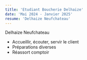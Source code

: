 ```yaml
---
title: 'Etudiant Boucherie Delhaize'
date: 'Mai 2024 - Janvier 2025'
resume: 'Delhaize Neufchateau'
---
```


Delhaize Neufchateau

- Accueillir, écouter, servir le client
- Préparations diverses
- Réassort comptoir

